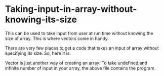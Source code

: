 # Taking-input-in-array-without-knowing-its-size
This can be used to take input from user at run time without knowing the size of array.
This is where vectors come in handy. 

There are very few places to get a code that takes an input of array without specifying its size. So, here it is.

Vector is just another way of creating an array.
To take undefined and infinite number of input in your array, the above file contains the program.




